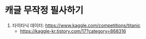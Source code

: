 # 캐글 무작정 필사하기

1. 타이타닉 데이터: https://www.kaggle.com/competitions/titanic
    - https://kaggle-kr.tistory.com/17?category=868316

